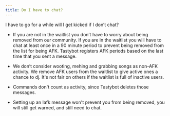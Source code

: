 ```yaml
---
title: Do I have to chat?
---
```

I have to go for a while will I get kicked if I don’t chat?

* If you are not in the waitlist you don’t have to worry about being removed from our community. If you are in the waitlist you will have to chat at least once in a 90 minute period to prevent being removed from the list for being AFK. Tastybot registers AFK periods based on the last time that you sent a message.
 
* We don’t consider wooting, mehing and grabbing songs as non-AFK activity. We remove AFK users from the waitlist to give active ones a chance to dj. It's not fair on others if the waitlist is full of inactive users.

* Commands don't count as activity, since Tastybot deletes those messages.

* Setting up an !afk message won't prevent you from being removed, you will still get warned, and still need to chat.
